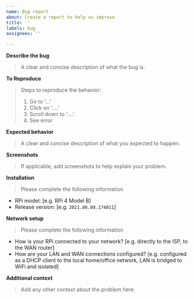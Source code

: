 ```yaml
---
name: Bug report
about: Create a report to help us improve
title: ''
labels: bug
assignees: ''

---
```


**Describe the bug**

> A clear and concise description of what the bug is.

**To Reproduce**

> Steps to reproduce the behavior:
> 1. Go to '...'
> 2. Click on '....'
> 3. Scroll down to '....'
> 4. See error

**Expected behavior**

> A clear and concise description of what you expected to happen.

**Screenshots**

> If applicable, add screenshots to help explain your problem.

**Installation**

> Please complete the following information
 - RPi model: [e.g. RPi 4 Model B]
 - Release version: [e.g. `2021.06.08.174011`]

**Network setup**

> Please complete the following information
 - How is your RPi connected to your network? [e.g. directly to the ISP, to the WAN router]
 - How are your LAN and WAN connections configured? [e.g. configured as a DHCP client to the local home/office network, LAN is bridged to WiFi and isolated]

**Additional context**

> Add any other context about the problem here.
